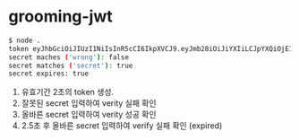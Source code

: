 # grooming-jwt

```bash
$ node .
token eyJhbGciOiJIUzI1NiIsInR5cCI6IkpXVCJ9.eyJmb28iOiJiYXIiLCJpYXQiOjE1MzA3NjgzODksImV4cCI6MTUzMDc2ODM5MX0.KQ5kui1EsnXBDpUBTdGBde76wGO82eAcddD6_WSP3r4
secret maches ('wrong'): false
secret matches ('secret'): true
secret expires: true
```

1. 유효기간 2초의 token 생성.
1. 잘못된 secret 입력하여 verity 실패 확인
1. 올바른 secret 입력하여 verity 성공 확인
1. 2.5초 후 올바른 secret 입력하여 verify 실패 확인 (expired)
